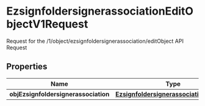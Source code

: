 

# EzsignfoldersignerassociationEditObjectV1Request

Request for the /1/object/ezsignfoldersignerassociation/editObject API Request
## Properties

Name | Type | Description | Notes
------------ | ------------- | ------------- | -------------
**objEzsignfoldersignerassociation** | [**EzsignfoldersignerassociationRequest**](EzsignfoldersignerassociationRequest.md) |  |  [optional]



